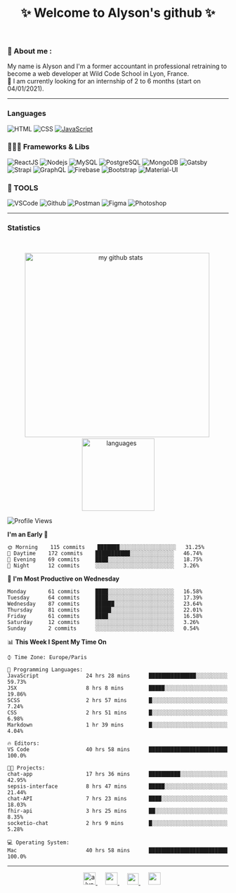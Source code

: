 <h1 align="center">
 ✨ Welcome to Alyson's github ✨
</h1>

<br/>

### 📖 About me :

My name is Alyson and I'm a former accountant in professional retraining to become a web developer at Wild Code School in Lyon, France. <br/>
🎯  I am currently looking for an internship of 2 to 6 months (start on 04/01/2021).

---

### Languages

![HTML](https://img.shields.io/badge/-HTML5-fff?&logo=HTML5)
![CSS](https://img.shields.io/badge/-CSS-fff?&logo=CSS3&logoColor=1572B6)
[![JavaScript](https://img.shields.io/badge/-JavaScript-fff?&logo=JavaScript&logoColor=ddc508)](https://github.com/alyson-b69?tab=repositories&q=&type=&language=javascript)



### 👩🏻‍💻 Frameworks & Libs

![ReactJS](https://img.shields.io/badge/-ReactJS-fff?&logo=React)
![Nodejs](https://img.shields.io/badge/-NodeJs-fff?&logo=node.js)
![MySQL](https://img.shields.io/badge/-MySQL-fff?&logo=MySQL)
![PostgreSQL](https://img.shields.io/badge/-PostgreSQL-fff?&logo=PostgreSQL&logoColor=336791)
![MongoDB](https://img.shields.io/badge/-MongoDB-fff?&logo=MongoDB)
![Gatsby](https://img.shields.io/badge/-Gatsby-fff?&logo=Gatsby&logoColor=8A2BE2)
![Strapi](https://img.shields.io/badge/-Strapi-fff?&logo=Strapi)
![GraphQL](https://img.shields.io/badge/-GraphQL-fff?&logo=GraphQL&logoColor=E10098)
![Firebase](https://img.shields.io/badge/-Firebase-fff?&logo=Firebase)
![Bootstrap](https://img.shields.io/badge/-Bootstrap-fff?&logo=Bootstrap&logoColor=563D7C)
![Material-UI](https://img.shields.io/badge/-MaterialUI-fff?&logo=Material-UI&logoColor=0081CB)

### 🔧 TOOLS

![VSCode](https://img.shields.io/badge/-VSCode-fff?&logo=Visual-studio-code&logoColor=007ACC)
![Github](https://img.shields.io/badge/-Github-fff?&logo=Github&logoColor=181717)
![Postman](https://img.shields.io/badge/-Postman-fff?&logo=Postman)
![Figma](https://img.shields.io/badge/-Figma-fff?&logo=Figma)
![Photoshop](https://img.shields.io/badge/-Photoshop-fff?&logo=Adobe-Photoshop&logoColor=31A8FF)

---

### Statistics

<br>

<p align="center">
<img src="https://github-readme-stats.vercel.app/api?username=alyson-b69&show_icons=true&theme=buefy" alt="my github stats" width="420"/>&nbsp;<img src="https://github-readme-stats.vercel.app/api/top-langs/?username=alyson-b69&layout=compact&theme=buefy" alt="languages" height="165">
</p>

<!--START_SECTION:waka-->
![Profile Views](http://img.shields.io/badge/Profile%20Views-252-blue)

**I'm an Early 🐤** 

```text
🌞 Morning    115 commits    ███████░░░░░░░░░░░░░░░░░░   31.25% 
🌆 Daytime    172 commits    ███████████░░░░░░░░░░░░░░   46.74% 
🌃 Evening    69 commits     ████░░░░░░░░░░░░░░░░░░░░░   18.75% 
🌙 Night      12 commits     ░░░░░░░░░░░░░░░░░░░░░░░░░   3.26%

```
📅 **I'm Most Productive on Wednesday** 

```text
Monday       61 commits     ████░░░░░░░░░░░░░░░░░░░░░   16.58% 
Tuesday      64 commits     ████░░░░░░░░░░░░░░░░░░░░░   17.39% 
Wednesday    87 commits     ██████░░░░░░░░░░░░░░░░░░░   23.64% 
Thursday     81 commits     █████░░░░░░░░░░░░░░░░░░░░   22.01% 
Friday       61 commits     ████░░░░░░░░░░░░░░░░░░░░░   16.58% 
Saturday     12 commits     ░░░░░░░░░░░░░░░░░░░░░░░░░   3.26% 
Sunday       2 commits      ░░░░░░░░░░░░░░░░░░░░░░░░░   0.54%

```


📊 **This Week I Spent My Time On** 

```text
⌚︎ Time Zone: Europe/Paris

💬 Programming Languages: 
JavaScript               24 hrs 28 mins      ███████████████░░░░░░░░░░   59.73% 
JSX                      8 hrs 8 mins        █████░░░░░░░░░░░░░░░░░░░░   19.86% 
SCSS                     2 hrs 57 mins       █░░░░░░░░░░░░░░░░░░░░░░░░   7.24% 
CSS                      2 hrs 51 mins       █░░░░░░░░░░░░░░░░░░░░░░░░   6.98% 
Markdown                 1 hr 39 mins        █░░░░░░░░░░░░░░░░░░░░░░░░   4.04%

🔥 Editors: 
VS Code                  40 hrs 58 mins      █████████████████████████   100.0%

🐱‍💻 Projects: 
chat-app                 17 hrs 36 mins      ██████████░░░░░░░░░░░░░░░   42.95% 
sepsis-interface         8 hrs 47 mins       █████░░░░░░░░░░░░░░░░░░░░   21.44% 
chat-API                 7 hrs 23 mins       ████░░░░░░░░░░░░░░░░░░░░░   18.03% 
fhir-api                 3 hrs 25 mins       ██░░░░░░░░░░░░░░░░░░░░░░░   8.35% 
socketio-chat            2 hrs 9 mins        █░░░░░░░░░░░░░░░░░░░░░░░░   5.28%

💻 Operating System: 
Mac                      40 hrs 58 mins      █████████████████████████   100.0%

```


<!--END_SECTION:waka-->

---

<p align="center">
  &emsp;
 <a href= "https://codesandbox.io/u/alyson-b69" rel="nofollow" target="_blank">
  <img src="https://api.iconify.design/logos-codesandbox.svg" alt="alyson codesandbox" height="28px" width="28px" />
 </a> 
   &emsp;
  <a href="https://alyson-b.netlify.app" rel="nofollow" target="_blank">
    <img src="https://img.icons8.com/material/256/000000/globe--v1.png" width="28px"/>
  </a>
   &emsp;
  <a href="https://linkedin.com/in/alyson-bernabeu-08249a172" rel="nofollow" target="_blank" >
    <img src="https://img.icons8.com/ios-filled/256/000000/linkedin.svg" width="26px"/>
  </a>
  &emsp;
  <a href= "https://instagram.com/alyson.b69" rel="nofollow" target="_blank">
    <img src="https://img.icons8.com/ios-glyphs/256/000000/instagram-new.svg" width="28px"/>
  </a>
</p>
